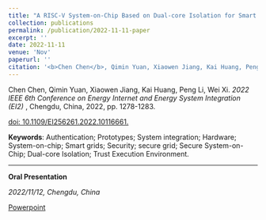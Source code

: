 ```yaml
---
title: "A RISC-V System-on-Chip Based on Dual-core Isolation for Smart Grid Security"
collection: publications
permalink: /publication/2022-11-11-paper
excerpt: ''
date: 2022-11-11
venue: 'Nov'
paperurl: ''
citation: '<b>Chen Chen</b>, Qimin Yuan, Xiaowen Jiang, Kai Huang, Peng Li, Wei Xi.<i>2022 IEEE EI2</i>.'
---
```

Chen Chen, Qimin Yuan, Xiaowen Jiang, Kai Huang, Peng Li, Wei Xi. *2022 IEEE 6th Conference on Energy Internet and Energy System Integration (EI2)* , Chengdu, China, 2022, pp. 1278-1283.

[doi: 10.1109/EI256261.2022.10116661.](https://ieeexplore.ieee.org/document/10116661)

**Keywords**: Authentication; Prototypes; System integration; Hardware; System-on-chip; Smart grids; Security; secure grid; Secure System-on-Chip; Dual-core Isolation; Trust Execution Environment.

---

**Oral Presentation** 

*2022/11/12, Chengdu, China*

[Powerpoint](http://old-morning.github.io/files/EI377-CC.pdf)
